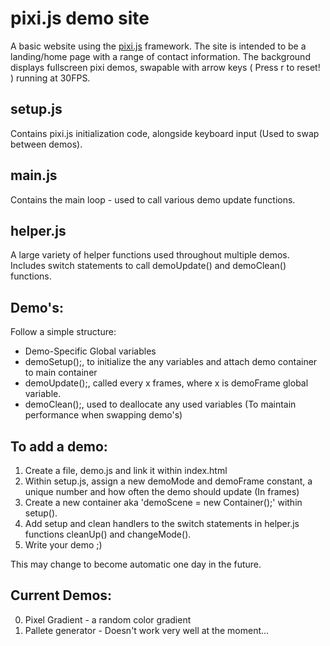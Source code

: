 # pixi.js demo site

A basic website using the [pixi.js](https://github.com/pixijs/pixi.js/) framework.
The site is intended to be a landing/home page with a range of contact information.
The background displays fullscreen pixi demos, swapable with arrow keys ( Press r to reset! ) running at 30FPS.

## setup.js
Contains pixi.js initialization code, alongside keyboard input (Used to swap between demos).

## main.js
Contains the main loop - used to call various demo update functions.

## helper.js
A large variety of helper functions used throughout multiple demos.
Includes switch statements to call demoUpdate() and demoClean() functions.

## Demo's:
Follow a simple structure:
* Demo-Specific Global variables
* demoSetup();, to initialize the any variables and attach demo container to main container
* demoUpdate();, called every x frames, where x is demoFrame global variable.
* demoClean();, used to deallocate any used variables (To maintain performance when swapping demo's)

## To add a demo:
1. Create a file, demo.js and link it within index.html
2. Within setup.js, assign a new demoMode and demoFrame constant, a unique number and how often the demo should update (In frames)
3. Create a new container aka 'demoScene = new Container();' within setup().
4. Add setup and clean handlers to the switch statements in helper.js functions cleanUp() and changeMode().
5. Write your demo ;)

This may change to become automatic one day in the future.

## Current Demos:
0. Pixel Gradient - a random color gradient
1. Pallete generator - Doesn't work very well at the moment...
